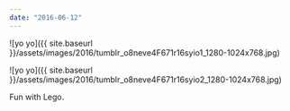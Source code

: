 ```yaml
---
date: "2016-06-12"
---
```


![yo yo]({{ site.baseurl }}/assets/images/2016/tumblr_o8neve4F671r16syio1_1280-1024x768.jpg)

![yo yo]({{ site.baseurl }}/assets/images/2016/tumblr_o8neve4F671r16syio2_1280-1024x768.jpg)

Fun with Lego.
